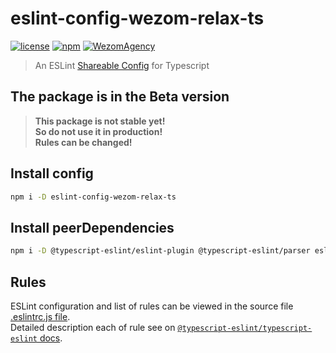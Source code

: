# eslint-config-wezom-relax-ts

[![license](https://img.shields.io/badge/License-MIT-blue.svg)](https://github.com/WezomAgency/eslint-config-wezom-relax-ts/blob/master/LICENSE)
[![npm](https://img.shields.io/badge/npm-install-orange.svg)](https://www.npmjs.com/package/eslint-config-wezom-relax-ts)
[![WezomAgency](https://img.shields.io/badge/wezom-agency-red.svg)](https://github.com/WezomAgency)


> An ESLint [Shareable Config](http://eslint.org/docs/developer-guide/shareable-configs) for Typescript

## The package is in the Beta version

> __This package is not stable yet!__  
> __So do not use it in production!__  
> __Rules can be changed!__

## Install config

```bash
npm i -D eslint-config-wezom-relax-ts
```

## Install peerDependencies

```bash
npm i -D @typescript-eslint/eslint-plugin @typescript-eslint/parser eslint-plugin-flowtype eslint-plugin-import
```

## Rules

ESLint configuration and list of rules can be viewed in the source file [.eslintrc.js file](https://github.com/WezomAgency/eslint-config-wezom-relax-ts/blob/master/.eslintrc.js).  
Detailed description each of rule see on [`@typescript-eslint/typescript-eslint` docs](https://github.com/typescript-eslint/typescript-eslint/tree/master/packages/eslint-plugin/docs).

